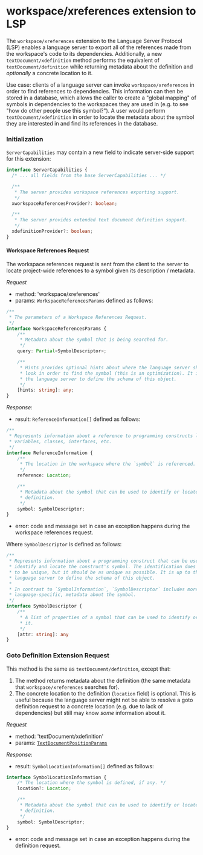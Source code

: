 # workspace/xreferences extension to LSP

The `workspace/xreferences` extension to the Language Server Protocol (LSP) enables a language server to export all of the references made from the workspace's code to its dependencies. Additionally, a new `textDocument/xdefinition` method performs the equivalent of `textDocument/definition` while returning metadata about the definition and _optionally_ a concrete location to it.

Use case: clients of a language server can invoke `workspace/xreferences` in order to find references to dependencies. This information can then be stored in a database, which allows the caller to create a "global mapping" of symbols in dependencies to the workspaces they are used in (e.g. to see "how do other people use this symbol?"). A user would perform `textDocument/xdefinition` in order to locate the metadata about the symbol they are interested in and find its references in the database.

### Initialization

`ServerCapabilities` may contain a new field to indicate server-side support for this extension:

```typescript
interface ServerCapabilities {
  /* ... all fields from the base ServerCapabilities ... */

  /**
   * The server provides workspace references exporting support.
   */
  xworkspaceReferencesProvider?: boolean;

  /**
   * The server provides extended text document definition support.
   */
  xdefinitionProvider?: boolean;
}
```

#### Workspace References Request

The workspace references request is sent from the client to the server to locate project-wide references to a symbol given its description / metadata.

_Request_
* method: 'workspace/xreferences'
* params: `WorkspaceReferencesParams` defined as follows:
```typescript
/**
 * The parameters of a Workspace References Request.
 */
interface WorkspaceReferencesParams {
    /**
     * Metadata about the symbol that is being searched for.
     */
    query: Partial<SymbolDescriptor>;

    /**
     * Hints provides optional hints about where the language server should
     * look in order to find the symbol (this is an optimization). It is up to
     * the language server to define the schema of this object.
     */
    [hints: string]: any;
}
```

_Response_:
* result: `ReferenceInformation[]` defined as follows:
```typescript
/**
 * Represents information about a reference to programming constructs like
 * variables, classes, interfaces, etc.
 */
interface ReferenceInformation {
    /**
     * The location in the workspace where the `symbol` is referenced.
     */
    reference: Location;

    /**
     * Metadata about the symbol that can be used to identify or locate its
     * definition.
     */
    symbol: SymbolDescriptor;
}
```
* error: code and message set in case an exception happens during the workspace references request.

Where `SymbolDescriptor` is defined as follows:

```typescript
/**
 * Represents information about a programming construct that can be used to
 * identify and locate the construct's symbol. The identification does not have
 * to be unique, but it should be as unique as possible. It is up to the
 * language server to define the schema of this object.
 *
 * In contrast to `SymbolInformation`, `SymbolDescriptor` includes more concrete,
 * language-specific, metadata about the symbol.
 */
interface SymbolDescriptor {
    /**
     * A list of properties of a symbol that can be used to identify or locate
     * it.
     */
    [attr: string]: any
}
```

### Goto Definition Extension Request

This method is the same as `textDocument/definition`, except that:

1. The method returns metadata about the definition (the same metadata that `workspace/xreferences` searches for).
2. The concrete location to the definition (`location` field) is optional. This is useful because the language server might not be able to resolve a goto definition request to a concrete location (e.g. due to lack of dependencies) but still may know _some_ information about it.

_Request_
* method: 'textDocument/xdefinition'
* params: [`TextDocumentPositionParams`](#textdocumentpositionparams)

_Response_:
* result: `SymbolLocationInformation[]` defined as follows:
```typescript
interface SymbolLocationInformation {
    /* The location where the symbol is defined, if any. */
    location?: Location;

    /**
     * Metadata about the symbol that can be used to identify or locate its
     * definition.
     */
    symbol: SymbolDescriptor;
}
```
* error: code and message set in case an exception happens during the definition request.
